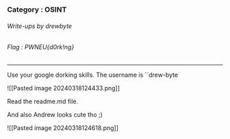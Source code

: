 ### Category : OSINT
###### Write-ups by drewbyte
###### Flag : PWNEU{d0rk!ng}
---

Use your google dorking skills. The username is ``drew-byte


![[Pasted image 20240318124433.png]]

Read the readme.md file.

And also Andrew looks cute tho ;)

![[Pasted image 20240318124618.png]]